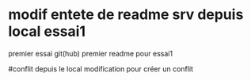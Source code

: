 # modif entete de readme srv depuis local essai1
premier essai git(hub)
premier readme pour essai1

#conflit depuis le local
modification pour créer un conflit
